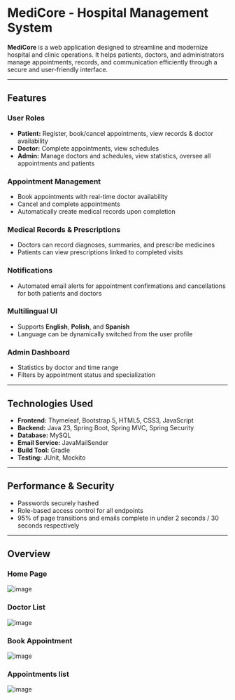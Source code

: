 # MediCore - Hospital Management System

**MediCore** is a web application designed to streamline and modernize hospital and clinic operations. It helps patients, doctors, and administrators manage appointments, records, and communication efficiently through a secure and user-friendly interface.

---

## Features

### User Roles
- **Patient:** Register, book/cancel appointments, view records & doctor availability  
- **Doctor:** Complete appointments, view schedules  
- **Admin:** Manage doctors and schedules, view statistics, oversee all appointments and patients  

### Appointment Management
- Book appointments with real-time doctor availability  
- Cancel and complete appointments  
- Automatically create medical records upon completion  

### Medical Records & Prescriptions
- Doctors can record diagnoses, summaries, and prescribe medicines  
- Patients can view prescriptions linked to completed visits  

### Notifications
- Automated email alerts for appointment confirmations and cancellations for both patients and doctors  

### Multilingual UI
- Supports **English**, **Polish**, and **Spanish**  
- Language can be dynamically switched from the user profile  

### Admin Dashboard
- Statistics by doctor and time range  
- Filters by appointment status and specialization  

---

## Technologies Used

- **Frontend:** Thymeleaf, Bootstrap 5, HTML5, CSS3, JavaScript  
- **Backend:** Java 23, Spring Boot, Spring MVC, Spring Security  
- **Database:** MySQL  
- **Email Service:** JavaMailSender  
- **Build Tool:** Gradle  
- **Testing:** JUnit, Mockito  

---

## Performance & Security

- Passwords securely hashed  
- Role-based access control for all endpoints  
- 95% of page transitions and emails complete in under 2 seconds / 30 seconds respectively
  
 ---

## Overview

### Home Page
![image](https://github.com/user-attachments/assets/f3df27c7-e208-4eac-8d5a-c9a8e365bcbb)

### Doctor List
![image](https://github.com/user-attachments/assets/45de6f5f-5e27-45eb-b06e-701bfdf084ad)

### Book Appointment
![image](https://github.com/user-attachments/assets/382b702b-52c6-4a83-8ea1-784748e1fa1a)

### Appointments list
![image](https://github.com/user-attachments/assets/0f9f7420-df53-44a7-a4a3-508564c26832)
